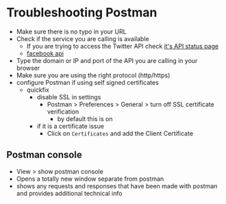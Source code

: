 # Troubleshooting Postman
* Make sure there is no typo in your URL
* Check if the service you are calling is available
    - If you are trying to access the Twitter API check [it's API status page](https://api.twitterstat.us/)
    - [facebook api](https://developers.facebook.com/status/dashboard/)
* Type the domain or IP and port of the API you are calling in your browser
* Make sure you are using the right protocol (http/https)
* configure Postman if using self signed certificates
    - quickfix
        + disable SSL in settings
            * Postman > Preferences > General > turn off SSL certificate verification
                - by default this is on
        + if it is a certificate issue
            * Click on `Certificates` and add the Client Certificate

## Postman console
* View > show postman console
* Opens a totally new window separate from postman
* shows any requests and responses that have been made with postman and provides additional technical info
